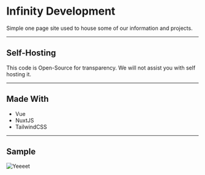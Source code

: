 # Infinity Development
Simple one page site used to house some of our information and projects.

---

## Self-Hosting
This code is Open-Source for transparency. We will not assist you with self hosting it.

---

## Made With
- Vue
- NuxtJS
- TailwindCSS

---

## Sample
![Yeeeet](https://toxic-is-senpai.wtf/93aeed.gif)
